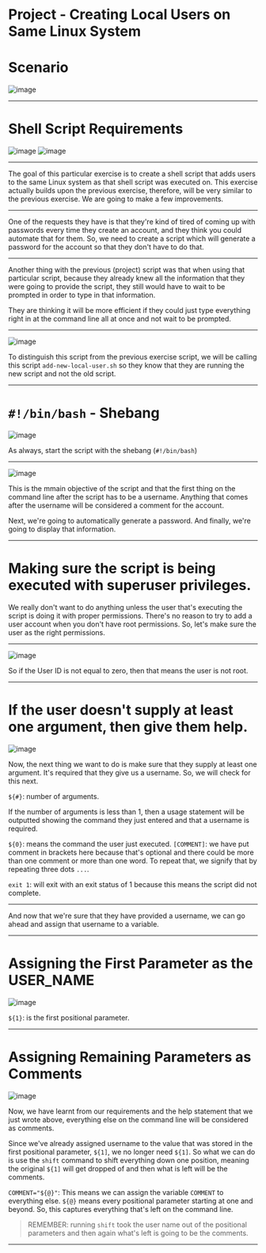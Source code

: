 # Project - Creating Local Users on Same Linux System

# Scenario 

![image](https://user-images.githubusercontent.com/107522496/210058965-87abbd79-270e-4178-b19c-2b1a3b19be75.png)

---

# Shell Script Requirements 

![image](https://user-images.githubusercontent.com/107522496/210059013-dffb5821-821a-4a38-b41a-e67156d467f8.png)
![image](https://user-images.githubusercontent.com/107522496/210059042-3cc73b2e-6094-42e2-b600-091f86707e8f.png)

---

The goal of this particular exercise is to create a shell script that adds users to the same Linux system as that shell script was executed on. This exercise actually builds upon the previous exercise, therefore, will be very similar to the previous exercise. We are going to make a few improvements.

---

One of the requests they have is that they're kind of tired of coming up with passwords every time they create an account, and they think you could automate that for them. So, we need to create a script which will generate a password for the account so that they don't have to do that.

---

Another thing with the previous (project) script was that when using that particular script, because they already knew all the information that they were going to provide the script, they still would have to wait to be prompted in order to type in that information.

They are thinking it will be more efficient if they could just type everything right in at the command line all at once and not wait to be prompted.

---

![image](https://user-images.githubusercontent.com/107522496/210060478-a0ceed94-013e-49b2-ad68-7258ffbcf79c.png)

To distinguish this script from the previous exercise script, we will be calling this script `add-new-local-user.sh` so they know that they are running the new script and not the old script.

---

# `#!/bin/bash` - Shebang 

![image](https://user-images.githubusercontent.com/107522496/210061299-06d57c01-a012-45f0-9685-220b56a156ad.png)

As always, start the script with the shebang (`#!/bin/bash`)

---

![image](https://user-images.githubusercontent.com/107522496/210061711-4e604dba-b251-4289-8ad2-baa356bf1e8d.png)

This is the mmain objective of the script and that the first thing on the command line after the script has to be a username. Anything that comes after the username will be considered a comment for the account.

Next, we're going to automatically generate a password. And finally, we're going to display that information.


---

# Making sure the script is being executed with superuser privileges.

We really don't want to do anything unless the user that's executing the script is doing it with proper permissions. There's no reason to try to add a user account when you don't have root permissions. So, let's make sure the user as the right permissions.

---

![image](https://user-images.githubusercontent.com/107522496/210062330-eb791daa-79d3-4939-8c20-673d641e1e5d.png)

So if the User ID is not equal to zero, then that means the user is not root.

---

# If the user doesn't supply at least one argument, then give them help.

![image](https://user-images.githubusercontent.com/107522496/210063365-09c1aca9-335c-413e-912c-94c88d127066.png)

Now, the next thing we want to do is make sure that they supply at least one argument. It's required that they give us a username. So, we will check for this next.

`${#}`: number of arguments.

If the number of arguments is less than 1, then a usage statement will be outputted showing the command they just entered and that a username is required. 

`${0}`: means the command the user just executed. 
`[COMMENT]`: we have put comment in brackets here because that's optional and there could be more than one comment or more than one word. To repeat that, we signify that by repeating three dots `...`.

`exit 1`: will exit with an exit status of 1 because this means the script did not complete. 

---

And now that we're sure that they have provided a username, we can go ahead and assign that username to a variable.

---

# Assigning the First Parameter as the USER_NAME

![image](https://user-images.githubusercontent.com/107522496/210063704-8b4245db-cc89-4c31-8034-8870f6fa4875.png)

`${1}`: is the first positional parameter.

---

# Assigning Remaining Parameters as Comments 

![image](https://user-images.githubusercontent.com/107522496/210063896-240ef62f-acc9-4b20-a7ac-a20428ad6487.png)

Now, we have learnt from our requirements and the help statement that we just wrote above, everything else on the command line will be considered as comments.


Since we've already assigned username to the value that was stored in the first positional parameter, `${1]`,  we no longer need `${1]`. So what we can do is use the `shift` command to shift everything down one position, meaning the original `${1]` will get dropped of and then what is left will be the comments.

`COMMENT="${@}"`: This means we can assign the variable `COMMENT` to everything else. `${@}` means every positional parameter starting at one and beyond. So, this captures everything that's left on the command line.

> REMEMBER: running `shift` took the user name out of the positional parameters and then again what's left is going to be the comments.

---



























































